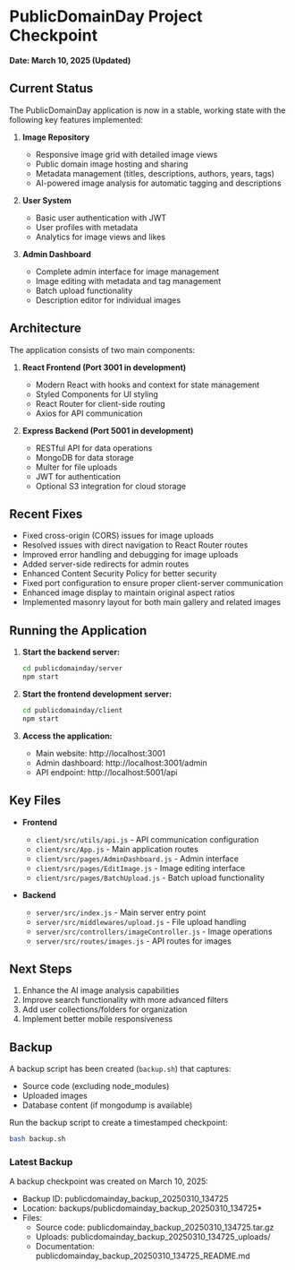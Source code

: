 # PublicDomainDay Project Checkpoint

**Date: March 10, 2025 (Updated)**

## Current Status

The PublicDomainDay application is now in a stable, working state with the following key features implemented:

1. **Image Repository**
   - Responsive image grid with detailed image views
   - Public domain image hosting and sharing
   - Metadata management (titles, descriptions, authors, years, tags)
   - AI-powered image analysis for automatic tagging and descriptions

2. **User System**
   - Basic user authentication with JWT
   - User profiles with metadata
   - Analytics for image views and likes

3. **Admin Dashboard**
   - Complete admin interface for image management
   - Image editing with metadata and tag management
   - Batch upload functionality
   - Description editor for individual images

## Architecture

The application consists of two main components:

1. **React Frontend (Port 3001 in development)**
   - Modern React with hooks and context for state management
   - Styled Components for UI styling
   - React Router for client-side routing
   - Axios for API communication

2. **Express Backend (Port 5001 in development)**
   - RESTful API for data operations
   - MongoDB for data storage
   - Multer for file uploads
   - JWT for authentication
   - Optional S3 integration for cloud storage

## Recent Fixes

- Fixed cross-origin (CORS) issues for image uploads
- Resolved issues with direct navigation to React Router routes
- Improved error handling and debugging for image uploads
- Added server-side redirects for admin routes
- Enhanced Content Security Policy for better security
- Fixed port configuration to ensure proper client-server communication
- Enhanced image display to maintain original aspect ratios
- Implemented masonry layout for both main gallery and related images

## Running the Application

1. **Start the backend server:**
   ```bash
   cd publicdomainday/server
   npm start
   ```

2. **Start the frontend development server:**
   ```bash
   cd publicdomainday/client
   npm start
   ```

3. **Access the application:**
   - Main website: http://localhost:3001
   - Admin dashboard: http://localhost:3001/admin
   - API endpoint: http://localhost:5001/api

## Key Files

- **Frontend**
  - `client/src/utils/api.js` - API communication configuration
  - `client/src/App.js` - Main application routes
  - `client/src/pages/AdminDashboard.js` - Admin interface
  - `client/src/pages/EditImage.js` - Image editing interface
  - `client/src/pages/BatchUpload.js` - Batch upload functionality

- **Backend**
  - `server/src/index.js` - Main server entry point
  - `server/src/middlewares/upload.js` - File upload handling
  - `server/src/controllers/imageController.js` - Image operations
  - `server/src/routes/images.js` - API routes for images

## Next Steps

1. Enhance the AI image analysis capabilities
2. Improve search functionality with more advanced filters
3. Add user collections/folders for organization
4. Implement better mobile responsiveness

## Backup

A backup script has been created (`backup.sh`) that captures:
- Source code (excluding node_modules)
- Uploaded images
- Database content (if mongodump is available)

Run the backup script to create a timestamped checkpoint:
```bash
bash backup.sh
```

### Latest Backup

A backup checkpoint was created on March 10, 2025:
- Backup ID: publicdomainday_backup_20250310_134725
- Location: backups/publicdomainday_backup_20250310_134725*
- Files:
  - Source code: publicdomainday_backup_20250310_134725.tar.gz
  - Uploads: publicdomainday_backup_20250310_134725_uploads/
  - Documentation: publicdomainday_backup_20250310_134725_README.md